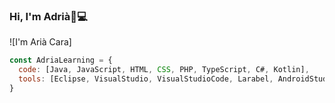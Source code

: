### Hi, I'm Adrià👋💻
![I'm Arià Cara]

```js
const AdriaLearning = {
  code: [Java, JavaScript, HTML, CSS, PHP, TypeScript, C#, Kotlin],
  tools: [Eclipse, VisualStudio, VisualStudioCode, Larabel, AndroidStudio]
}
```
